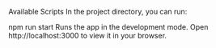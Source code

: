 Available Scripts
In the project directory, you can run:

npm run start
Runs the app in the development mode.
Open http://localhost:3000 to view it in your browser.
